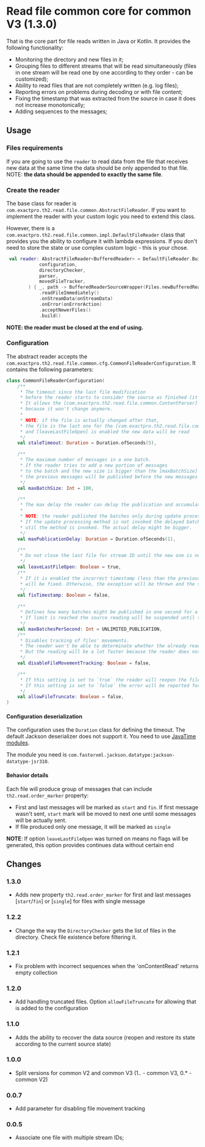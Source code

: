 # Read file common core for common V3 (1.3.0)

That is the core part for file reads written in Java or Kotlin. It provides the following functionality:

+ Monitoring the directory and new files in it;
+ Grouping files to different streams that will be read simultaneously
  (files in one stream will be read one by one according to they order - can be customized);
+ Ability to read files that are not completely written (e.g. log files);
+ Reporting errors on problems during decoding or with file content;
+ Fixing the timestamp that was extracted from the source in case it does not increase monotonically;
+ Adding sequences to the messages;

## Usage

### Files requirements

If you are going to use the `reader` to read data from the file that receives new data at the same time the data should be only appended to that file.
NOTE: **the data should be appended to exactly the same file**.

### Create the reader

The base class for reader is `com.exactpro.th2.read.file.common.AbstractFileReader`.
If you want to implement the reader with your custom logic you need to extend this class.

However, there is a `com.exactpro.th2.read.file.common.impl.DefaultFileReader` class
that provides you the ability to configure it with lambda expressions.
If you don't need to store the state or use complex custom logic - this is your chose.

```kotlin
 val reader: AbstractFileReader<BufferedReader> = DefaultFileReader.Builder(
            configuration,
            directoryChecker,
            parser,
            movedFileTracker,
        ) { _, path -> BufferedReaderSourceWrapper(Files.newBufferedReader(path)) }
            .readFileImmediately()
            .onStreamData(onStreamData)
            .onError(onErrorAction)
            .acceptNewerFiles()
            .build()
```

**NOTE: the reader must be closed at the end of using.**

### Configuration

The abstract reader accepts the `com.exactpro.th2.read.file.common.cfg.CommonFileReaderConfiguration`.
It contains the following parameters:

```kotlin
class CommonFileReaderConfiguration(
    /**
     * The timeout since the last file modification
     * before the reader starts to consider the source as finished (it won't be changes any more).
     * It allows the [com.exactpro.th2.read.file.common.ContentParser] to parse the data at the end of the file
     * because it won't change anymore.
     *
     * NOTE: if the file is actually changed after that,
     * the file is the last one for the [com.exactpro.th2.read.file.common.StreamId]
     * and [leaveLastFileOpen] is enabled the new data will be read
     */
    val staleTimeout: Duration = Duration.ofSeconds(5),

    /**
     * The maximum number of messages in a one batch.
     * If the reader tries to add a new portion of messages
     * to the batch and the new size is bigger than the [maxBatchSize]
     * the previous messages will be published before the new messages is added to the batch
     */
    val maxBatchSize: Int = 100,

    /**
     * The max delay the reader can delay the publication and accumulate the batch.
     *
     * NOTE: the reader published the batches only during update processing.
     * If the update processing method is not invoked the delayed batches won't be published
     * util the method is invoked. The actual delay might be bigger.
     */
    val maxPublicationDelay: Duration = Duration.ofSeconds(1),

    /**
     * Do not close the last file for stream ID until the new one is not found or the reader is not stopped
     */
    val leaveLastFileOpen: Boolean = true,
    /**
     * If it is enabled the incorrect timestamp (less than the previous one for the [com.exactpro.th2.read.file.common.StreamId])
     * will be fixed. Otherwise, the exception will be thrown and the source processing will be stopped
     */
    val fixTimestamp: Boolean = false,

    /**
     * Defines how many batches might be published in one second for a [com.exactpro.th2.read.file.common.StreamId].
     * If limit is reached the source reading will be suspended until the next second
     */
    val maxBatchesPerSecond: Int = UNLIMITED_PUBLICATION,
    /**
     * Disables tracking of files' movements.
     * The reader won't be able to determinate whether the already read file was moved or deleted and a new file with the same name was added a bit later.
     * But the reading will be a lot faster because the reader does not need to keep tracking updates from file system
     */
    val disableFileMovementTracking: Boolean = false,

    /**
     * If this setting is set to `true` the reader will reopen the file if it detects that it was truncated (the size is less than the original one).
     * If this setting is set to `false` the error will be reported for the StreamId and not more data will be read.
     */
    val allowFileTruncate: Boolean = false,
)
```

#### Configuration deserialization

The configuration uses the `Duration` class for defining the timeout. The default Jackson deserializer does not support it.
You need to use [JavaTime modules](https://github.com/FasterXML/jackson-modules-java8).

The module you need is `com.fasterxml.jackson.datatype:jackson-datatype-jsr310`.

#### Behavior details

Each file will produce group of messages that can include `th2.read.order_marker` property:
 * First and last messages will be marked as `start` and `fin`. If first message wasn't sent, `start` mark will be moved to next one 
until some messages will be actually sent.
 * If file produced only one message, it will be marked as `single` 

 **NOTE**: If option `leaveLastFileOpen` was turned on means no flags will be generated, this option provides continues data without certain end

## Changes

### 1.3.0

+ Adds new property `th2.read.order_marker` for first and last messages [`start`/`fin`] or [`single`] for files with single message

### 1.2.2

+ Change the way the `DirectoryChecker` gets the list of files in the directory. Check file existence before filtering it.

### 1.2.1

+ Fix problem with incorrect sequences when the 'onContentRead' returns empty collection

### 1.2.0

+ Add handling truncated files. Option `allowFileTruncate` for allowing that is added to the configuration

### 1.1.0

+ Adds the ability to recover the data source (reopen and restore its state according to the current source state)

### 1.0.0

+ Split versions for common V2 and common V3 (1.*.* - common V3, 0.* - common V2)

### 0.0.7

+ Add parameter for disabling file movement tracking

### 0.0.5

+ Associate one file with multiple stream IDs;